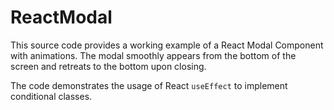 # ReactModal

This source code provides a working example of a React Modal Component with animations. The modal smoothly appears from the bottom of the screen and retreats to the bottom upon closing.

The code demonstrates the usage of React `useEffect` to implement conditional classes.
